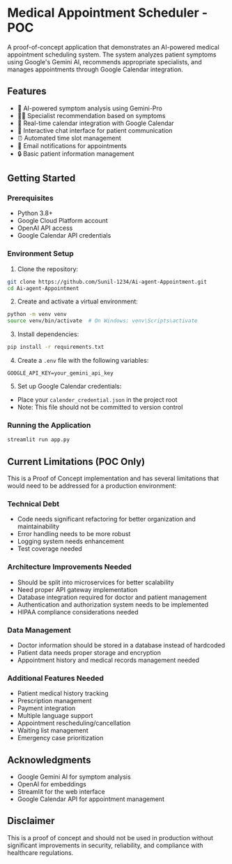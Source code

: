 # Medical Appointment Scheduler - POC

A proof-of-concept application that demonstrates an AI-powered medical appointment scheduling system. The system analyzes patient symptoms using Google's Gemini AI, recommends appropriate specialists, and manages appointments through Google Calendar integration.

## Features

- 🤖 AI-powered symptom analysis using Gemini-Pro
- 👩‍⚕️ Specialist recommendation based on symptoms
- 📅 Real-time calendar integration with Google Calendar
- 🔄 Interactive chat interface for patient communication
- ⏰ Automated time slot management
- 📧 Email notifications for appointments
- 🔒 Basic patient information management

## Getting Started

### Prerequisites

- Python 3.8+
- Google Cloud Platform account
- OpenAI API access
- Google Calendar API credentials

### Environment Setup

1. Clone the repository:
```bash
git clone https://github.com/Sunil-1234/Ai-agent-Appointment.git
cd Ai-agent-Appointment
```

2. Create and activate a virtual environment:
```bash
python -m venv venv
source venv/bin/activate  # On Windows: venv\Scripts\activate
```

3. Install dependencies:
```bash
pip install -r requirements.txt
```

4. Create a `.env` file with the following variables:
```
GOOGLE_API_KEY=your_gemini_api_key

```

5. Set up Google Calendar credentials:
- Place your `calender_credential.json` in the project root
- Note: This file should not be committed to version control

### Running the Application

```bash
streamlit run app.py
```

## Current Limitations (POC Only)

This is a Proof of Concept implementation and has several limitations that would need to be addressed for a production environment:

### Technical Debt
- Code needs significant refactoring for better organization and maintainability
- Error handling needs to be more robust
- Logging system needs enhancement
- Test coverage needed

### Architecture Improvements Needed
- Should be split into microservices for better scalability
- Need proper API gateway implementation
- Database integration required for doctor and patient management
- Authentication and authorization system needs to be implemented
- HIPAA compliance considerations needed

### Data Management
- Doctor information should be stored in a database instead of hardcoded
- Patient data needs proper storage and encryption
- Appointment history and medical records management needed


### Additional Features Needed
- Patient medical history tracking
- Prescription management
- Payment integration
- Multiple language support
- Appointment rescheduling/cancellation
- Waiting list management
- Emergency case prioritization



## Acknowledgments

- Google Gemini AI for symptom analysis
- OpenAI for embeddings
- Streamlit for the web interface
- Google Calendar API for appointment management

## Disclaimer

This is a proof of concept and should not be used in production without significant improvements in security, reliability, and compliance with healthcare regulations.
